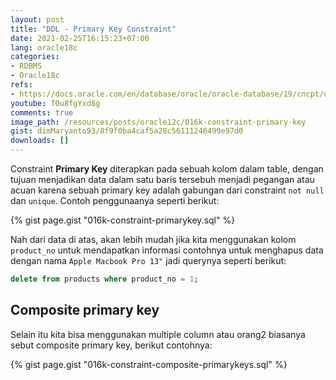 ```yaml
---
layout: post
title: "DDL - Primary Key Constraint"
date: 2021-02-25T16:15:23+07:00
lang: oracle18c
categories:
- RDBMS
- Oracle18c
refs: 
- https://docs.oracle.com/en/database/oracle/oracle-database/19/cncpt/data-integrity.html#GUID-E1033BB9-0F67-4E59-82AC-B8B572FD82BB
youtube: TOu8fgYxd8g
comments: true
image_path: /resources/posts/oracle12c/016k-constraint-primary-key
gist: dimMaryanto93/8f9f0ba4caf5a28c56111246499e97d0
downloads: []
---
```


Constraint **Primary Key** diterapkan pada sebuah kolom dalam table, dengan tujuan menjadikan data dalam satu baris tersebuh menjadi pegangan atau acuan karena sebuah primary key adalah gabungan dari constraint `not null` dan `unique`. Contoh penggunaanya seperti berikut:

{% gist page.gist "016k-constraint-primarykey.sql" %}

Nah dari data di atas, akan lebih mudah jika kita menggunakan kolom `product_no` untuk mendapatkan informasi contohnya untuk menghapus data dengan nama `Apple Macbook Pro 13"` jadi querynya seperti berikut:

```sql
delete from products where product_no = 1;
```

## Composite primary key

Selain itu kita bisa menggunakan multiple column atau orang2 biasanya sebut composite primary key, berikut contohnya:

{% gist page.gist "016k-constraint-composite-primarykeys.sql" %}